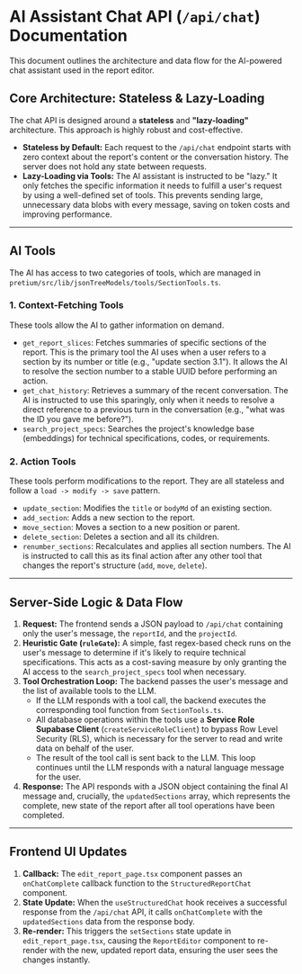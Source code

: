 # AI Assistant Chat API (`/api/chat`) Documentation

This document outlines the architecture and data flow for the AI-powered chat assistant used in the report editor.

## Core Architecture: Stateless & Lazy-Loading

The chat API is designed around a **stateless** and **"lazy-loading"** architecture. This approach is highly robust and cost-effective.

- **Stateless by Default:** Each request to the `/api/chat` endpoint starts with zero context about the report's content or the conversation history. The server does not hold any state between requests.
- **Lazy-Loading via Tools:** The AI assistant is instructed to be "lazy." It only fetches the specific information it needs to fulfill a user's request by using a well-defined set of tools. This prevents sending large, unnecessary data blobs with every message, saving on token costs and improving performance.

---

## AI Tools

The AI has access to two categories of tools, which are managed in `pretium/src/lib/jsonTreeModels/tools/SectionTools.ts`.

### 1. Context-Fetching Tools

These tools allow the AI to gather information on demand.

- `get_report_slices`: Fetches summaries of specific sections of the report. This is the primary tool the AI uses when a user refers to a section by its number or title (e.g., "update section 3.1"). It allows the AI to resolve the section number to a stable UUID before performing an action.
- `get_chat_history`: Retrieves a summary of the recent conversation. The AI is instructed to use this sparingly, only when it needs to resolve a direct reference to a previous turn in the conversation (e.g., "what was the ID you gave me before?").
- `search_project_specs`: Searches the project's knowledge base (embeddings) for technical specifications, codes, or requirements.

### 2. Action Tools

These tools perform modifications to the report. They are all stateless and follow a `load -> modify -> save` pattern.

- `update_section`: Modifies the `title` or `bodyMd` of an existing section.
- `add_section`: Adds a new section to the report.
- `move_section`: Moves a section to a new position or parent.
- `delete_section`: Deletes a section and all its children.
- `renumber_sections`: Recalculates and applies all section numbers. The AI is instructed to call this as its final action after any other tool that changes the report's structure (`add`, `move`, `delete`).

---

## Server-Side Logic & Data Flow

1.  **Request:** The frontend sends a JSON payload to `/api/chat` containing only the user's message, the `reportId`, and the `projectId`.
2.  **Heuristic Gate (`ruleGate`):** A simple, fast regex-based check runs on the user's message to determine if it's likely to require technical specifications. This acts as a cost-saving measure by only granting the AI access to the `search_project_specs` tool when necessary.
3.  **Tool Orchestration Loop:** The backend passes the user's message and the list of available tools to the LLM.
    - If the LLM responds with a tool call, the backend executes the corresponding tool function from `SectionTools.ts`.
    - All database operations within the tools use a **Service Role Supabase Client** (`createServiceRoleClient`) to bypass Row Level Security (RLS), which is necessary for the server to read and write data on behalf of the user.
    - The result of the tool call is sent back to the LLM. This loop continues until the LLM responds with a natural language message for the user.
4.  **Response:** The API responds with a JSON object containing the final AI message and, crucially, the `updatedSections` array, which represents the complete, new state of the report after all tool operations have been completed.

---

## Frontend UI Updates

1.  **Callback:** The `edit_report_page.tsx` component passes an `onChatComplete` callback function to the `StructuredReportChat` component.
2.  **State Update:** When the `useStructuredChat` hook receives a successful response from the `/api/chat` API, it calls `onChatComplete` with the `updatedSections` data from the response body.
3.  **Re-render:** This triggers the `setSections` state update in `edit_report_page.tsx`, causing the `ReportEditor` component to re-render with the new, updated report data, ensuring the user sees the changes instantly.

<!--

# Building a Powerful Chatbot-Integrated Report Editing System

This document outlines a robust architecture for integrating a chatbot into a report editing process — similar to how **Cursor** does it — while avoiding the pitfalls of brittle string manipulation.

---

## 1️⃣ Problem With Current Approach

Your current system asks the model to return JSON with edits applied directly to raw report text. This is brittle because:

- The AI must find and replace headers by guessing.
- Formatting can break (especially for image placeholders like `[IMAGE:x]`).
- Large text chunks make the model slower and less accurate.

---

## 2️⃣ Solution: Structured Editing With a Section Model

Instead of editing raw text, **parse the report into a structured data model** that represents sections, titles, and content.

Example:

```ts
interface Section {
  id: string; // stable UUID
  number: string; // "1", "1.2", etc.
  title: string; // "Roofing"
  bodyMd: string; // markdown text with [IMAGE:x] references
  children: Section[];
}
```

### Why:

- Stable IDs mean the AI can say “edit section `abc123`” instead of “find the heading 1. Roofing”.
- Numbering, formatting, and placeholders are preserved automatically.

---

## 3️⃣ Move to Tool-Based Editing (Function Calling)

Modern LLM APIs (OpenAI, xAI, Anthropic, etc.) support **tools** (function calling).
Instead of asking for a JSON blob with changes, define explicit **tools** the model can call.

Example core tools:

- `list_sections()` → Returns an outline with IDs and titles.
- `rename_section(section_id, new_title)`
- `set_section_body(section_id, body_md)`
- `insert_section_after(section_id, title, body_md)`
- `delete_section(section_id)`

Optional:

- `find_sections(query)` for semantic search.
- `replace_text(section_id, find, replace)`.

---

## 4️⃣ How the Loop Works

1. **Parse** Markdown/DOCX once into your `Section[]` model.
2. Send user request + system prompt + **tool schema** to the model.
3. If the model calls a tool:
   - Validate and execute it server-side.
   - Apply the change to the Section model.
   - Append a `role: "tool"` message with the tool result.
4. Repeat until the model returns a normal assistant message.
5. Save updated Section model → render Markdown/DOCX.

---

## 5️⃣ Example Flow: Renaming a Header

User: “Rename 1. Roofing to 1. Roof Assembly.”

**The model:**

1. Calls `list_sections()` → sees:

```json
[{ "id": "abc123", "number": "1", "title": "Roofing" }]
```

2. Calls `rename_section({ "section_id": "abc123", "new_title": "Roof Assembly" })`.

**Your code:**

- Updates that section’s title.
- Regenerates numbering and output.

Result: No regex guessing, no broken formatting.

---

## 6️⃣ Why Markdown Parsing Matters

If your reports are in Markdown, you can use **[remark](https://github.com/remarkjs/remark)** to:

- Parse headings into AST nodes (Abstract Syntax Tree).
- Store each heading as a Section.
- Update sections in code.
- Re-stringify back to Markdown.

If using DOCX, parse once → Section model, then export back.

---

## 7️⃣ Benefits of This Approach

- **Reliable** — No “find/replace” guessing.
- **Safe** — Formatting rules enforced in your code.
- **Flexible** — Same tool API works for headings, paragraphs, bullets, images.
- **Efficient** — Only send relevant sections to AI.

---

## 8️⃣ Minimal Example (OpenAI)

```ts
const tools = [
  {
    type: "function",
    function: {
      name: "rename_section",
      description: "Rename a report section.",
      parameters: {
        type: "object",
        properties: {
          section_id: { type: "string" },
          new_title: { type: "string" },
        },
        required: ["section_id", "new_title"],
      },
    },
  },
];

const res = await openai.chat.completions.create({
  model: "gpt-5",
  messages,
  tools,
  tool_choice: "auto",
});
```

---

## 9️⃣ Migration Path

1. Keep your RAG + agent routing logic.
2. Replace “return JSON edits” with **tool-based edits**.
3. Store your report in a structured Section model.
4. Apply edits via tools and re-render.

---

## 10️⃣ Next Steps

- Implement a parser (Markdown or DOCX → Section model).
- Define your core editing tools.
- Wrap your chatbot call in a **tool execution loop**.
- Validate tool arguments strictly (zod/ajv).
- Add undo/version history.

This moves you from a brittle “hope it edits correctly” system to a **Cursor-grade editing engine**.

## Current Status (As of August 2024)

We're in the process of migrating to a fully structured JSON report model as outlined in `docs/report-structuring-plan.md`.

### Completed

- **Phase 1: Update AI Generation to Output JSON** - AI now outputs JSON sections without numbers (system auto-numbers). Strategy Pattern implemented for extensibility (e.g., ObservationReportStrategy).
- Basic structured display in ReportEditor using recursive rendering and CSS Modules.
- Versioning and operations system integrated with JSON model.

### In Progress / Partial

- **Phase 2: Store Structured JSON in Database** - sections_json column added and populated during generation and polling backfill. However, issues with image signed URLs (400 Bad Request, likely bucket name mismatch 'report_images' vs 'report-images') and polling errors (ReferenceError on newSections, parse failures on non-JSON content causing blank page after initial load).
- Chat integration with structured model, but API calls failing with 500 when sections are empty.

### Known Bugs

- Images not loading (400 on signed URLs) - src shows correct path but request fails.
- Page loads structured content briefly, then blanks to "No structured content available" due to polling parse errors.
- Double dots in numbering (e.g., "2..1") - fixed in SectionModel.
- Text overflowing screen - fixed in CSS.
- Bold bullets - fixed in CSS.
- Chat POST to /api/chat returns 500.

### Next Steps

- Fix signed URL generation (correct bucket name, ensure path stripping).
- Stabilize polling: handle non-JSON content better, fix variable scope in catch.
- Make chat robust to empty sections.
- Complete Phase 3: Update Display to Use JSON Tree.
- Proceed to Phase 4: Update Editing Tools for JSON.
- Cleanup legacy code (Phase 6).

Once these are fixed, the system should be stable for structured reports. -->
